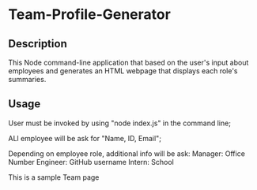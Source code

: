 # Team-Profile-Generator

## Description
This Node command-line application that based on the user's input about employees and generates an HTML webpage that displays each role's summaries. 

## Usage
User must be invoked by using "node index.js" in the command line;

ALl employee will be ask for "Name, ID, Email";

Depending on employee role, additional info will be ask:
Manager: Office Number
Engineer: GitHub username
Intern: School

This is a sample Team page

